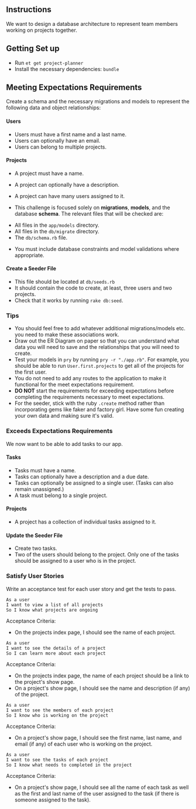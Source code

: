 ## Instructions

We want to design a database architecture to represent team members working on projects together.

## Getting Set up

* Run `et get project-planner`
* Install the necessary dependencies: `bundle`

## Meeting Expectations Requirements
Create a schema and the necessary migrations and models to represent the following data and object relationships:

#### Users

* Users must have a first name and a last name.
* Users can optionally have an email.
* Users can belong to multiple projects.

#### Projects

* A project must have a name.
* A project can optionally have a description.
* A project can have many users assigned to it.

* This challenge is focused solely on **migrations**, **models**, and the database **schema**. The relevant files that will be checked are:
- All files in the `app/models` directory.
- All files in the `db/migrate` directory.
- The `db/schema.rb` file.
* You must include database constraints and model validations where appropriate.

#### Create a Seeder File

* This file should be located at `db/seeds.rb`
* It should contain the code to create, at least, three users and two projects.
* Check that it works by running `rake db:seed`.

### Tips

* You should feel free to add whatever additional migrations/models etc. you need to make these associations work.
* Draw out the ER Diagram on paper so that you can understand what data you will need to save and the relationships that you will need to create.
* Test your models in `pry` by running `pry -r "./app.rb"`. For example, you should be able to run `User.first.projects` to get all of the projects for the first user.
* You do not need to add any routes to the application to make it functional for the meet expectations requirement.
* **DO NOT** start the requirements for exceeding expectations before completing the requirements necessary to meet expectations.
* For the seeder, stick with the ruby `.create` method rather than incorporating gems like faker and factory girl. Have some fun creating your own data and making sure it's valid.

### Exceeds Expectations Requirements

We now want to be able to add tasks to our app.

#### Tasks

* Tasks must have a name.
* Tasks can optionally have a description and a due date.
* Tasks can optionally be assigned to a single user. (Tasks can also remain unassigned.)
* A task must belong to a single project.

#### Projects
* A project has a collection of individual tasks assigned to it.

#### Update the Seeder File
* Create two tasks.
* Two of the users should belong to the project. Only one of the tasks should be assigned to a user who is in the project.

### Satisfy User Stories

Write an acceptance test for each user story and get the tests to pass.

```no-highlight
As a user
I want to view a list of all projects
So I know what projects are ongoing
```

Acceptance Criteria:

* On the projects index page, I should see the name of each project.

```no-highlight
As a user
I want to see the details of a project
So I can learn more about each project
```

Acceptance Criteria:

* On the projects index page, the name of each project should be a link to the project's show page.
* On a project's show page, I should see the name and description (if any) of the project.

```no-highlight
As a user
I want to see the members of each project
So I know who is working on the project
```

Acceptance Criteria:

* On a project's show page, I should see the first name, last name, and email (if any) of each user who is working on the project.

```no-highlight
As a user
I want to see the tasks of each project
So I know what needs to completed in the project
```

Acceptance Criteria:

* On a project's show page, I should see all the name of each task as well as the first and last name of the user assigned to the task (if there is someone assigned to the task).
